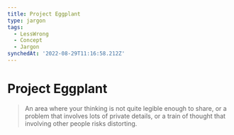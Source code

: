 ```yaml
---
title: Project Eggplant
type: jargon
tags:
  - LessWrong
  - Concept
  - Jargon
synchedAt: '2022-08-29T11:16:58.212Z'
---
```


# Project Eggplant

> An area where your thinking is not quite legible enough to share, or a problem that involves lots of private details, or a train of thought that involving other people risks distorting.

 

